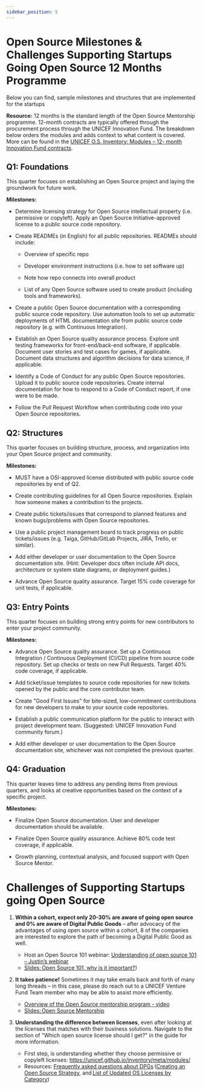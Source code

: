 ```yaml
---
sidebar_position: 5
---
```


# Open Source Milestones & Challenges Supporting Startups Going Open Source 12 Months Programme

Below you can find, sample milestones and structures that are implemented for the startups 

**Resource:** 12 months is the standard length of the Open Source Mentorship programme. 12-month contracts are typically offered through the procurement process through the UNICEF Innovation Fund. The breakdown below orders the modules and adds context to what content is covered.  More can be found in the [UNICEF O.S. Inventory: Modules – 12- month Innovation Fund contracts](https://unicef.github.io/inventory/meta/mentorship/modules/#program). 

## Q1: Foundations
This quarter focuses on establishing an Open Source project and laying the groundwork for future work. 

**Milestones:** 

* Determine licensing strategy for Open Source intellectual property (i.e. permissive or copyleft). Apply an Open Source Initiative-approved license to a public source code repository. 

* Create READMEs (in English) for all public repositories. READMEs should include: 

   * Overview of specific repo 

   * Developer environment instructions (i.e. how to set software up) 

   * Note how repo connects into overall product 

   * List of any Open Source software used to create product (including tools and frameworks). 

* Create a public Open Source documentation with a corresponding public source code repository. Use automation tools to set up automatic deployments of HTML documentation site from public source code repository (e.g. with Continuous Integration). 

* Establish an Open Source quality assurance process. Explore unit testing frameworks for front-end/back-end software, if applicable. Document user stories and test cases for games, if applicable. Document data structures and algorithm decisions for data science, if applicable. 

* Identify a Code of Conduct for any public Open Source repositories. Upload it to public source code repositories. Create internal documentation for how to respond to a Code of Conduct report, if one were to be made. 

* Follow the Pull Request Workflow when contributing code into your Open Source repositories. 

## Q2: Structures
This quarter focuses on building structure, process, and organization into your Open Source project and community.

**Milestones:** 

* MUST have a OSI-approved license distributed with public source code repositories by end of Q2. 

* Create contributing guidelines for all Open Source repositories. Explain how someone makes a contribution to the projects. 

* Create public tickets/issues that correspond to planned features and known bugs/problems with Open Source repositories. 

* Use a public project management board to track progress on public tickets/issues (e.g. Taiga, GitHub/GitLab Projects, JIRA, Trello, or similar). 

* Add either developer or user documentation to the Open Source documentation site. (Hint: Developer docs often include API docs, architecture or system state diagrams, or deployment guides.) 

* Advance Open Source quality assurance. Target 15% code coverage for unit tests, if applicable. 

## Q3: Entry Points
This quarter focuses on building strong entry points for new contributors to enter your project community. 

**Milestones:** 

* Advance Open Source quality assurance. Set up a Continuous Integration / Continuous Deployment (CI/CD) pipeline from source code repository. Set up checks or tests on new Pull Requests. Target 40% code coverage, if applicable. 

* Add ticket/issue templates to source code repositories for new tickets opened by the public and the core contributor team. 

* Create "Good First Issues" for bite-sized, low-commitment contributions for new developers to make to your source code repositories. 

* Establish a public communication platform for the public to interact with project development team. (Suggested: UNICEF Innovation Fund community forum.) 

* Add either developer or user documentation to the Open Source documentation site, whichever was not completed the previous quarter.

## Q4: Graduation 
This quarter leaves time to address any pending items from previous quarters, and looks at creative opportunities based on the context of a specific project. 

**Milestones:** 

* Finalize Open Source documentation. User and developer documentation should be available. 

* Finalize Open Source quality assurance. Achieve 80% code test coverage, if applicable. 

* Growth planning, contextual analysis, and focused support with Open Source Mentor.

# Challenges of Supporting Startups going Open Source
1. **Within a cohort, expect only 20-30% are aware of going open source and 0% are aware of Digital Public Goods** – after advocacy of the advantages of using open source within a cohort, 8 of the companies are interested to explore the path of becoming a Digital Public Good as well. 
   * Host an Open Source 101 webinar: [Understanding of open source 101 – Justin’s webinar](https://youtu.be/r9uZ5_pQodc)
   * [Slides: Open Source 101, why is it important?](https://docs.google.com/presentation/d/11TsgvcEFkr1V_mkekauvOdpMImYnZWMJsqN0X5-IC5I/edit)) 

2.  **It takes patience!**  Sometimes it may take emails back and forth of many long threads – in this case, please do reach out to a UNICEF Venture Fund Team member who may be able to assist more efficiently. 
    * [Overview of the Open Source mentorship program - video](https://youtu.be/smfbTSzeoS0)
    * [Slides: Open Source Mentorship](https://docs.google.com/presentation/d/1QTQoAhCTDKGZto4rlL1AOp6p6GgEOJzNW6VzFDTslVg/edit#slide=id.g378b9093ea_0_0) 

3.  **Understanding the difference between licenses**, even after looking at the licenses that matches with their business solutions.  Navigate to the section of "Which open source license should I get?" in the guide for more information. 
    * First step, is understanding whether they choose permissive or copyleft licenses: https://unicef.github.io/inventory/meta/modules/ 
    * Resources: [Frequently asked questions about DPGs](https://resources.digitalpublicgoods.net/) ([Creating an Open Source Strategy](https://www.linuxfoundation.org/en/resources/open-source-guides/setting-an-open-source-strategy/), and [List of Updated OS Licenses by Category](https://opensource.org/licenses/category)) 
 